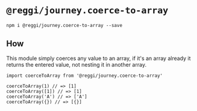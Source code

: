# `@reggi/journey.coerce-to-array`

```
npm i @reggi/journey.coerce-to-array --save
```

## How

This module simply coerces any value to an array, if it's an array already it returns the entered value, not nesting it in another array.

```
import coerceToArray from '@reggi/journey.coerce-to-array'

coerceToArray(1) // => [1]
coerceToArray([1]) // => [1]
coerceToArray('A') // => ['A']
coerceToArray({}) // => [{}]
```
